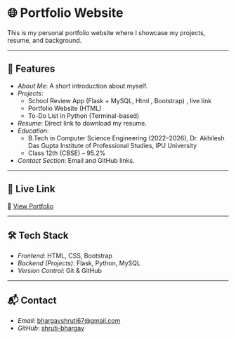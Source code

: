 # 🌐 Portfolio Website

This is my personal portfolio website where I showcase my projects, resume, and background.  

---

## 📌 Features
- *About Me*: A short introduction about myself.  
- *Projects*:  
  - School Review App (Flask + MySQL, Html , Bootstrap)  , live link 
  - Portfolio Website (HTML)  
  - To-Do List in Python (Terminal-based)  
- *Resume*: Direct link to download my resume.  
- *Education*:  
  - B.Tech in Computer Science Engineering (2022–2026), Dr. Akhilesh Das Gupta Institute of Professional Studies, IPU University  
  - Class 12th (CBSE) – 95.2%  
- *Contact Section*: Email and GitHub links.  

---

## 🚀 Live Link
🔗 [View Portfolio](https://regal-kulfi-89ee27.netlify.app/)

---

## 🛠 Tech Stack
- *Frontend*: HTML, CSS, Bootstrap  
- *Backend (Projects)*: Flask, Python, MySQL  
- *Version Control*: Git & GitHub  

---

## 📬 Contact
- *Email*: bhargavshruti67@gmail.com  
- *GitHub*: [shruti-bhargav](https://github.com/shruti-bhargav)
